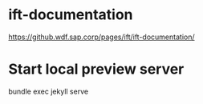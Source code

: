 # ift-documentation
 https://github.wdf.sap.corp/pages/ift/ift-documentation/

# Start local preview server
bundle exec jekyll serve
